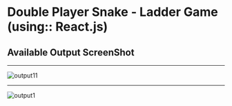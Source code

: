 # Double Player Snake - Ladder Game (using:: React.js)

## Available Output ScreenShot
<hr>


![output11](https://github.com/user-attachments/assets/5ecf04c5-6442-4405-ac70-27e600607ea9)

<hr>


![output1](https://github.com/user-attachments/assets/d9edaba9-bce6-474d-96f6-08192afeb136)
